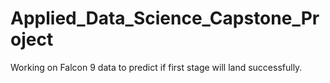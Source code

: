 # Applied_Data_Science_Capstone_Project
Working on Falcon 9 data to predict if first stage will land successfully.
